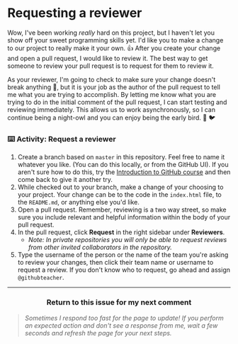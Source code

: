 # Requesting a reviewer

Wow, I've been working _really_ hard on this project, but I haven't let you show off your sweet programming skills yet. I'd like you to make a change to our project to really make it your own.  :+1: After you create your change and open a pull request, I would like to review it. The best way to get someone to review your pull request is to request for them to review it.

As your reviewer, I'm going to check to make sure your change doesn't break anything :construction:, but it is your job as the author of the pull request to tell me what you are trying to accomplish. By letting me know what you are trying to do in the initial comment of the pull request, I can start testing and reviewing immediately. This allows us to work asynchronously, so I can continue being a night-owl and you can enjoy being the early bird. :owl: :bird:

### :keyboard: Activity: Request a reviewer

1. Create a branch based on `master` in this repository. Feel free to name it whatever you like. (You can do this locally, or from the GitHub UI). If you aren't sure how to do this, try the [Introduction to GitHub course](https://lab.github.com/githubtraining/introduction-to-github) and then come back to give it another try.
1. While checked out to your branch, make a change of your choosing to your project. Your change can be to the code in the `index.html` file, to the `README.md`, or anything else you'd like.
1. Open a pull request. Remember, reviewing is a two way street, so make sure you include relevant and helpful information within the body of your pull request. 
1. In the pull request, click **Request** in the right sidebar under **Reviewers**.
    - _Note: In private repositories you will only be able to request reviews from other invited collaborators in the repository._
1. Type the username of the person or the name of the team you're asking to review your changes, then click their team name or username to request a review. If you don't know who to request, go ahead and assign `@githubteacher`.

<hr>
<h3 align="center">Return to this issue for my next comment</h3>

> _Sometimes I respond too fast for the page to update! If you perform an expected action and don't see a response from me, wait a few seconds and refresh the page for your next steps._
